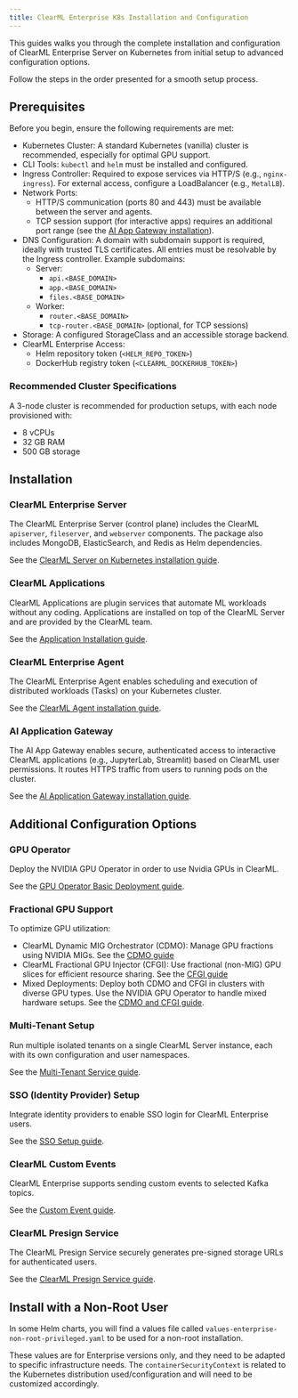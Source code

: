 ```yaml
---
title: ClearML Enterprise K8s Installation and Configuration
---
```


This guides walks you through the complete installation and configuration of ClearML Enterprise Server on Kubernetes
from initial setup to advanced configuration options.

Follow the steps in the order presented for a smooth setup process.

## Prerequisites

Before you begin, ensure the following requirements are met:

- Kubernetes Cluster: A standard Kubernetes (vanilla) cluster is recommended, especially for optimal GPU support.
- CLI Tools: `kubectl` and `helm` must be installed and configured.
- Ingress Controller:  Required to expose services via HTTP/S (e.g., `nginx-ingress`). For external access,
  configure a LoadBalancer (e.g., `MetalLB`).
- Network Ports:
  - HTTP/S communication (ports 80 and 443) must be available between the server and agents.
   - TCP session support (for interactive apps) requires an additional port range (see the [AI App Gateway installation](appgw_install_k8s.md)).
- DNS Configuration: A domain with subdomain support is required, ideally with trusted TLS certificates. All entries must 
  be resolvable by the Ingress controller. Example subdomains:
  - Server:
    - `api.<BASE_DOMAIN>`
    - `app.<BASE_DOMAIN>`
    - `files.<BASE_DOMAIN>`
  - Worker:
    - `router.<BASE_DOMAIN>`
    - `tcp-router.<BASE_DOMAIN>` (optional, for TCP sessions)
- Storage: A configured StorageClass and an accessible storage backend.
- ClearML Enterprise Access:
  - Helm repository token (`<HELM_REPO_TOKEN>`)
  - DockerHub registry token (`<CLEARML_DOCKERHUB_TOKEN>`)

### Recommended Cluster Specifications

A 3-node cluster is recommended for production setups, with each node provisioned with:

- 8 vCPUs
- 32 GB RAM
- 500 GB storage

## Installation

### ClearML Enterprise Server

The ClearML Enterprise Server (control plane) includes the ClearML `apiserver`, `fileserver`, and `webserver` components. 
The package also includes MongoDB, ElasticSearch, and Redis as Helm dependencies.

See the [ClearML Server on Kubernetes installation guide](k8s.md).

### ClearML Applications

ClearML Applications are plugin services that automate ML workloads 
without any coding. Applications are installed on top of the ClearML Server and are provided by the ClearML team.

See the [Application Installation guide](extra_configs/apps.md).

### ClearML Enterprise Agent

The ClearML Enterprise Agent enables scheduling and execution of distributed workloads (Tasks) on your Kubernetes cluster.

See the [ClearML Agent installation guide](agent_k8s.md).

### AI Application Gateway

The AI App Gateway enables secure, authenticated access to interactive ClearML applications (e.g., JupyterLab, Streamlit) 
based on ClearML user permissions. It routes HTTPS traffic from users to running pods on the cluster.

See the [AI Application Gateway installation guide](appgw_install_k8s.md).

## Additional Configuration Options

### GPU Operator

Deploy the NVIDIA GPU Operator in order to use Nvidia GPUs in ClearML.

See the [GPU Operator Basic Deployment guide](extra_configs/gpu_operator.md).

### Fractional GPU Support

To optimize GPU utilization:

* ClearML Dynamic MIG Orchestrator (CDMO): Manage GPU fractions using NVIDIA MIGs. See the [CDMO guide](fractional_gpus/cdmo.md)
* ClearML Fractional GPU Injector (CFGI): Use fractional (non-MIG) GPU slices for efficient resource sharing. See the [CFGI guide](fractional_gpus/cfgi.md)
* Mixed Deployments: Deploy both CDMO and CFGI in clusters with diverse GPU types. Use the NVIDIA GPU Operator to handle 
  mixed hardware setups. See the [CDMO and CFGI guide](fractional_gpus/cdmo_cfgi_same_cluster.md).

### Multi-Tenant Setup

Run multiple isolated tenants on a single ClearML Server instance, each with its own configuration and user namespaces.

See the [Multi-Tenant Service guide](multi_tenant_k8s.md).

### SSO (Identity Provider) Setup

Integrate identity providers to enable SSO login for ClearML Enterprise users.

See the [SSO Setup guide](extra_configs/sso_login.md).

### ClearML Custom Events

ClearML Enterprise supports sending custom events to selected Kafka topics. 

See the [Custom Event guide](extra_configs/custom_billing.md).

### ClearML Presign Service

The ClearML Presign Service securely generates pre-signed storage URLs for authenticated users.

See the [ClearML Presign Service guide](extra_configs/presign_service.md).

## Install with a Non-Root User

In some Helm charts, you will find a values file called `values-enterprise-non-root-privileged.yaml` to be used for a 
non-root installation.

These values are for Enterprise versions only, and they need to be adapted to specific infrastructure needs. The 
`containerSecurityContext` is related to the Kubernetes distribution used/configuration and will need to be customized accordingly.
